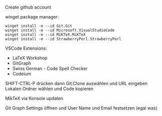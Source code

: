 Create github account

winget package manager:

```
winget install -e --id Git.Git
winget install -e --id Microsoft.VisualStudioCode
winget install -e --id MiKTeX.MiKTeX
winget install -e --id StrawberryPerl.StrawberryPerl
```

VSCode Extensions:

- LaTeX Workshop
- GitGraph
- Swiss German - Code Spell Checker
- Codeium



SHIFT-CTRL-P drücken
dann Git:Clone auswählen und URL eingeben
Lokalen Ordner wählen und Code kopieren

MikTeX via Konsole updaten

Git Graph Settings öffnen und User Name und Email festsetzen (egal was)
